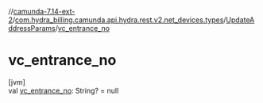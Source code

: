//[camunda-7.14-ext-2](../../../index.md)/[com.hydra_billing.camunda.api.hydra.rest.v2.net_devices.types](../index.md)/[UpdateAddressParams](index.md)/[vc_entrance_no](vc_entrance_no.md)

# vc_entrance_no

[jvm]\
val [vc_entrance_no](vc_entrance_no.md): String? = null
